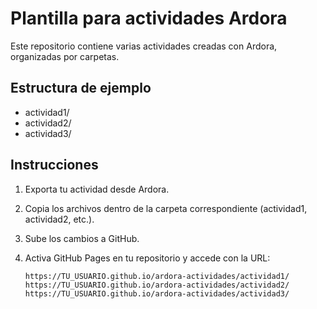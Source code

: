 # Plantilla para actividades Ardora

Este repositorio contiene varias actividades creadas con Ardora, organizadas por carpetas.

## Estructura de ejemplo

- actividad1/
- actividad2/
- actividad3/

## Instrucciones

1. Exporta tu actividad desde Ardora.
2. Copia los archivos dentro de la carpeta correspondiente (actividad1, actividad2, etc.).
3. Sube los cambios a GitHub.
4. Activa GitHub Pages en tu repositorio y accede con la URL:

   ```
   https://TU_USUARIO.github.io/ardora-actividades/actividad1/
   https://TU_USUARIO.github.io/ardora-actividades/actividad2/
   https://TU_USUARIO.github.io/ardora-actividades/actividad3/
   ```
